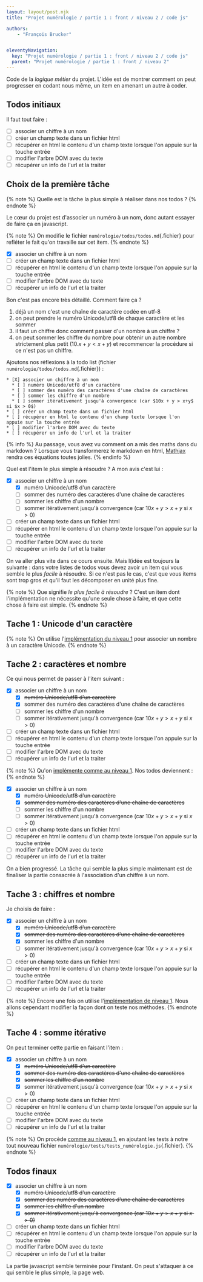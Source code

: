 ```yaml
---
layout: layout/post.njk
title: "Projet numérologie / partie 1 : front / niveau 2 / code js"

authors:
    - "François Brucker"


eleventyNavigation:
  key: "Projet numérologie / partie 1 : front / niveau 2 / code js"
  parent: "Projet numérologie / partie 1 : front / niveau 2"
---
```


<!-- début résumé -->

Code de la *logique métier* du projet. L'idée est de montrer comment on peut progresser en codant nous même, un item en amenant un autre à coder.

<!-- fin résumé -->

## Todos initiaux

Il faut tout faire :

* [ ] associer un chiffre à un nom
* [ ] créer un champ texte dans un fichier html
* [ ] récupérer en html le contenu d'un champ texte lorsque l'on appuie sur la touche entrée
* [ ] modifier l'arbre DOM avec du texte
* [ ] récupérer un info de l'url et la traiter

## Choix de la première tâche

{% note %}
Quelle est la tâche la plus simple à réaliser dans nos todos ?
{% endnote %}

Le cœur du projet est d'associer un numéro à un nom, donc autant essayer de faire ça en javascript.

{% note %}
On modifie le fichier `numérologie/todos/todos.md`{.fichier} pour refléter le fait qu'on travaille sur cet item.
{% endnote %}

* [X] associer un chiffre à un nom
* [ ] créer un champ texte dans un fichier html
* [ ] récupérer en html le contenu d'un champ texte lorsque l'on appuie sur la touche entrée
* [ ] modifier l'arbre DOM avec du texte
* [ ] récupérer un info de l'url et la traiter

Bon c'est pas encore très détaillé. Comment faire ça ?

1. déjà un nom c'est une chaîne de caractère codée en utf-8
2. on peut prendre le numéro Unicode/utf8 de chaque caractère et les sommer
3. il faut un chiffre donc comment passer d'un nombre à un chiffre ?
4. on peut sommer les chiffre du nombre pour obtenir un autre nombre strictement plus petit ($10.x + y < x + y$) et recommencer la procédure si ce n'est pas un chiffre.

Ajoutons nos réflexions à la todo list (fichier `numérologie/todos/todos.md`{.fichier}) :

```
* [X] associer un chiffre à un nom
  * [ ] numéro Unicode/utf8 d'un caractère
  * [ ] sommer des numéro des caractères d'une chaîne de caractères
  * [ ] sommer les chiffre d'un nombre
  * [ ] sommer itérativement jusqu'à convergence (car $10x + y > x+y$ si $x > 0$)
* [ ] créer un champ texte dans un fichier html
* [ ] récupérer en html le contenu d'un champ texte lorsque l'on appuie sur la touche entrée
* [ ] modifier l'arbre DOM avec du texte
* [ ] récupérer un info de l'url et la traiter
```

{% info %}
Au passage, vous avez vu comment on a mis des maths dans du markdown ? Lorsque vous transformerez le markdown en html, [Mathjax](https://www.mathjax.org/) rendra ces équations toutes jolies.
{% endinfo %}

Quel est l'item le plus simple à résoudre ? A mon avis c'est lui :

* [X] associer un chiffre à un nom
  * [X] numéro Unicode/utf8 d'un caractère
  * [ ] sommer des numéro des caractères d'une chaîne de caractères
  * [ ] sommer les chiffre d'un nombre
  * [ ] sommer itérativement jusqu'à convergence (car $10x + y > x+y$ si $x > 0$)
* [ ] créer un champ texte dans un fichier html
* [ ] récupérer en html le contenu d'un champ texte lorsque l'on appuie sur la touche entrée
* [ ] modifier l'arbre DOM avec du texte
* [ ] récupérer un info de l'url et la traiter

On va aller plus vite dans ce cours ensuite. Mais l(idée est toujours la suivante : dans votre listes de todos vous devez avoir un item qui vous semble le plus *facile* à résoudre. Si ce n'est pas le cas, c'est que vous items sont trop gros et qu'il faut les décomposer en unité plus fine.

{% note %}
Que signifie *le plus facile à résoudre* ? C'est un item dont l'implémentation ne nécessite qu'une seule chose à faire, et que cette chose à faire est simple.
{% endnote %}

## Tache 1 : Unicode d'un caractère

{% note %}
On utilise l'[implémentation du niveau 1](../../niveau-1/2-code_js#tache-1) pour associer un nombre à un caractère Unicode.
{% endnote %}

## Tache 2 : caractères et nombre

Ce qui nous permet de passer à l'item suivant :

* [X] associer un chiffre à un nom
  * [X] ~~numéro Unicode/utf8 d'un caractère~~
  * [X] sommer des numéro des caractères d'une chaîne de caractères
  * [ ] sommer les chiffre d'un nombre
  * [ ] sommer itérativement jusqu'à convergence (car $10x + y > x+y$ si $x > 0$)
* [ ] créer un champ texte dans un fichier html
* [ ] récupérer en html le contenu d'un champ texte lorsque l'on appuie sur la touche entrée
* [ ] modifier l'arbre DOM avec du texte
* [ ] récupérer un info de l'url et la traiter

{% note %}
Qu'on [implémente comme au niveau 1](../../niveau-1/2-code_js#tache-2). Nos todos deviennent :
{% endnote %}

* [X] associer un chiffre à un nom
  * [X] ~~numéro Unicode/utf8 d'un caractère~~
  * [X] ~~sommer des numéro des caractères d'une chaîne de caractères~~
  * [ ] sommer les chiffre d'un nombre
  * [ ] sommer itérativement jusqu'à convergence (car $10x + y > x+y$ si $x > 0$)
* [ ] créer un champ texte dans un fichier html
* [ ] récupérer en html le contenu d'un champ texte lorsque l'on appuie sur la touche entrée
* [ ] modifier l'arbre DOM avec du texte
* [ ] récupérer un info de l'url et la traiter

On a bien progressé. La tâche qui semble la plus simple maintenant est de finaliser la partie consacrée à l'association d'un chiffre à un nom.

## Tache 3 : chiffres et nombre

Je choisis de faire :

* [X] associer un chiffre à un nom
  * [X] ~~numéro Unicode/utf8 d'un caractère~~
  * [X] ~~sommer des numéro des caractères d'une chaîne de caractères~~
  * [X] sommer les chiffre d'un nombre
  * [ ] sommer itérativement jusqu'à convergence (car $10x + y > x+y$ si $x > 0$)
* [ ] créer un champ texte dans un fichier html
* [ ] récupérer en html le contenu d'un champ texte lorsque l'on appuie sur la touche entrée
* [ ] modifier l'arbre DOM avec du texte
* [ ] récupérer un info de l'url et la traiter

{% note %}
Encore une fois on utilise l'[implémentation de niveau 1](../../niveau-1/2-code_js#tache-3). Nous allons cependant modifier la façon dont on teste nos méthodes.
{% endnote %}

## Tache 4 : somme itérative

On peut terminer cette partie en faisant l'item :

* [X] associer un chiffre à un nom
  * [X] ~~numéro Unicode/utf8 d'un caractère~~
  * [X] ~~sommer des numéro des caractères d'une chaîne de caractères~~
  * [X] ~~sommer les chiffre d'un nombre~~
  * [X] sommer itérativement jusqu'à convergence (car $10x + y > x+y$ si $x > 0$)
* [ ] créer un champ texte dans un fichier html
* [ ] récupérer en html le contenu d'un champ texte lorsque l'on appuie sur la touche entrée
* [ ] modifier l'arbre DOM avec du texte
* [ ] récupérer un info de l'url et la traiter

{% note %}
On procède [comme au niveau 1](../../niveau-1/2-code_js#tache-4), en ajoutant les tests à notre tout nouveau fichier `numérologie/tests/tests_numérologie.js`{.fichier}.
{% endnote %}

## Todos finaux

* [X] associer un chiffre à un nom
  * [X] ~~numéro Unicode/utf8 d'un caractère~~
  * [X] ~~sommer des numéro des caractères d'une chaîne de caractères~~
  * [X] ~~sommer les chiffre d'un nombre~~
  * [X] ~~sommer itérativement jusqu'à convergence (car $10x + y > x+y$ si $x > 0$)~~
* [ ] créer un champ texte dans un fichier html
* [ ] récupérer en html le contenu d'un champ texte lorsque l'on appuie sur la touche entrée
* [ ] modifier l'arbre DOM avec du texte
* [ ] récupérer un info de l'url et la traiter

La partie javascript semble terminée pour l'instant. On peut s'attaquer à ce qui semble le plus simple, la page web.
